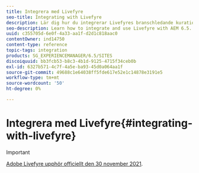 ```yaml
---
title: Integrera med Livefyre
seo-title: Integrating with Livefyre
description: Lär dig hur du integrerar Livefyres branschledande kurationsfunktioner med AEM 6.5-instansen så att du kan publicera användargenererat innehåll (UGC) från sociala nätverk till din webbplats på några minuter.
seo-description: Learn how to integrate and use Livefyre with AEM 6.5.
uuid: c355705d-6e0f-4a33-aa1f-d2d1c818aac0
contentOwner: ind14750
content-type: reference
topic-tags: integration
products: SG_EXPERIENCEMANAGER/6.5/SITES
discoiquuid: bb3fcb53-b8c3-4b1d-9125-4715f34ceb0b
exl-id: 6327b571-4c7f-4a5e-ba93-45d0a064aa1f
source-git-commit: 49688c1e64038ff5fde617e52e1c14878e3191e5
workflow-type: tm+mt
source-wordcount: '50'
ht-degree: 0%

---
```


# Integrera med Livefyre{#integrating-with-livefyre}

>[!IMPORTANT]
>
>[Adobe Livefyre upphör officiellt den 30 november 2021](https://experienceleague.adobe.com/docs/discontinued/using/livefyre.html?lang=en).

<!-- Learn how to integrate Livefyre's industry-leading curation capabilities with your AEM 6.5 instance, allowing you to publish valuable user-generated content (UGC) from social networks to your site in minutes.

## Getting Started {#getting-started}

### Install Livefyre Package for AEM {#install-livefyre-package-for-aem}

AEM 6.5 comes with Livefyre feature package 1.2.6 pre-installed. This package only includes limited Livefyre integration with AEM Sites and must be uninstalled before installing an updated package. With the latest package, you can experience the full integration of Livefyre with AEM, including Sites, Assets, and Commerce.

>[!NOTE]
>
>Some features of the AEM-LF package depend on Social Component Framework (SCF). If you are using the Livefyre feature pack as part of a non-communities site, you must declare *cq.social.scf* as a dependency in the author clientlibs of the website. If you are using the LF feature pack as part of a communities website, this dependency should already be declared.

1. From the AEM homepage, click the **Tools** icon on the left rail.
1. Navigate to **Deployment &gt; Packages**.
1. In the Package Manager, scroll until you see the pre-installed Livefyre feature package, then click the package title **cq-social-livefyre-pkg-1.2.6.zip** to expand the options.
1. Click **More &gt; Uninstall**.

   ![livefyre-aem-uninstall-64](assets/livefyre-aem-uninstall-64.png)

1. Download Livefyre package from [Software Distribution](https://experience.adobe.com/#/downloads/content/software-distribution/en/aem.html).

1. From the Package Manager, install the downloaded package. See [How to Work with Packages](/help/sites-administering/package-manager.md) for more information on using Software Distribution and packages in AEM

   ![livefyre-aem4-6-4](assets/livefyre-aem4-6-4.png)

   Your Livefyre-AEM package is now installed. Before you can begin using the integration features, you must Configure AEM to use Livefyre.

   For more information and release notes on feature packs, see [Feature Packs](https://experienceleague.adobe.com/docs/experience-manager-65/release-notes/home.html).

### Configure AEM to use Livefyre: Create a Configuration Folder {#configure-aem-to-use-livefyre-create-a-configuration-folder}

1. From the AEM homepage, click the **Tools** icon in the left rail, then navigate to **General &gt; Configuration Browser**.
   * See the [Configuration Browser](/help/sites-administering/configurations.md) documentation for more information.
1. Click **Create** to open the Create Configuration dialog.
1. Name your configuration and check the **Cloud Configurations** checkbox.

   This will create a folder under **Tools &gt; Deployment &gt; Livefyre Configuration** with the name provided.

   ![livefyre-aem-create-config-folder](assets/livefyre-aem-create-config-folder.png)

### Configure AEM to use Livefyre: Create a Livefyre Configuration {#configure-aem-to-use-livefyre-create-a-livefyre-configuration}

Configure AEM to use your organization's Livefyre license credentials, allowing communication between Livefyre and AEM.

1. From the AEM homepage, click the **Tools** icon in the left rail, then navigate to **Deployment &gt; Livefyre Configuration**.
1. Select the configuration folder in which you want to create a Livefyre configuration, then click **Create**.

   ![create-livefyre-configuration1](assets/create-livefyre-configuration1.png)

   >[!NOTE]
   >
   >Folders must have Cloud Configurations enabled in their properties before Livefyre configurations can be added to them. Configuration folders are created and managed in the [Configuration Browser.](/help/sites-administering/configurations.md)
   >
   >You cannot create a name for a configuration—it is referenced by the path of the folder it is in. You can only have one configuration per folder.

1. Select the newly created Livefyre configuration card, then click **Properties**.

   ![create-livefyre-configuration2](assets/create-livefyre-configuration2.png)

1. Enter your organization's Livefyre credentials, then click **OK**.

   ![configure-aem2](assets/configure-aem2.png)

   To access this information, open Livefyre studio and navigate to **Settings &gt; Integration Settings &gt; Credentials**.

   Your AEM instance is now configured to use Livefyre and you can use the integration features.

### Customize Single Sign-on Integration {#customize-single-sign-on-integration}

The Livefyre for AEM package includes an out-of-the-box integration between AEM Communities profiles and Livefyre's SSO service.

When users log into your AEM site, they are also logged into Livefyre social components. When a logged-out user attempts to use a Livefyre component feature that requires authentication (like uploading a photo), the Livefyre component initiates user authentication.

The default authentication integration may not be perfect for every site. To best match the authentication flow in your site templates, you can override the default Livefyre Authentication Delegate to meet your needs. Use these steps:

1. Using CRXDE Lite, copy */libs/social/integrations/livefyre/components/authorizablecomponent/authclientlib* to */apps/social/integrations/livefyre/components/authorizablecomponent/authclientlib*.
1. Edit and save */apps/social/integrations/livefyre/components/authorizablecomponent/authclientlib/auth.js* to implement a Livefyre Auth Delegate that meets your needs.

   For more information on AEM Clientlibs, see [Using Client-Side Libraries](https://experienceleague.adobe.com/docs/experience-manager-65/developing/introduction/clientlibs.html).

## Use Livefyre with AEM Sites {#use-livefyre-with-aem-sites}

### Add Livefyre Components to a Page {#add-livefyre-components-to-a-page}

Before adding Livefyre components to a page within Sites, you must enable Livefyre for the page by either inheriting a Livefyre cloud configuration from a parent page or by adding the configuration directly to the page. Refer to your implementation for how to include cloud services on your site.

Once Livefyre is enabled for the page, containers must be configured to allow Livefyre components. See [Configuring Components in Design Mode](https://experienceleague.adobe.com/docs/experience-manager-65/authoring/siteandpage/default-components-designmode.html) for instructions on how to enable different components.

>[!NOTE]
>
>Apps requiring authentication to post do not function until authentication is configured in Customize Single Sign-on Integration.

1. From the **Components** side panel in design mode, select **Livefyre** from the menu to limit the list to available Livefyre components.

   ![livefyre-add](assets/livefyre-add.png)

1. Select a Livefyre component, and drag it into position on your page.
1. Select whether to create a Livefyre app or to embed an existing one.

   If embedding an existing app, AEM asks you to select the App. If creating an App, the App must be populated before any content appears. The App will be created in the Livefyre site and network selected when Livefyre cloud configuration was enabled for the page.

   For more information on inserting components, see [Editing Page Content](https://experienceleague.adobe.com/docs/experience-manager-65/authoring/authoring/editing-content.html).

### Edit a Livefyre Component for an AEM Page. {#edit-a-livefyre-component-for-an-aem-page}

You can only configure and edit a Livefyre component in Livefyre Studio. From AEM:

1. Click the Livefyre component to configure.
1. Click the **Configure** icon (wrench) to open the configuration dialog.
1. Click **To edit this component, go to Livefyre Studio**.
1. Edit the App in Livefyre Studio.

## Use Livefyre with AEM Assets {#use-livefyre-with-aem-assets}

### Request Rights and Import UGC into AEM Assets {#request-rights-and-import-ugc-into-aem-assets}

You can import Twitter and Instagram user-generated content (UGC) from Livefyre Studio to AEM Assets using the UGC Importer. After selecting the content to import, you must then request rights to the content before the import can be completed.

>[!NOTE]
>
>Before using Assets to import UGC, you must set up Social Accounts and Rights Requests accounts in Livefyre Studio. See [Setting: Rights Requests](https://experienceleague.adobe.com/docs/livefyre/using/rights-requests/c-how-requesting-rights-works.html) for more information.

To import UGC into AEM Assets:

1. From the AEM homepage, navigate to **Assets &gt; Files**.
1. Click **Create**, then click **Import UGC.**

   ![livefyre-aem-import-ugc](assets/livefyre-aem-import-ugc.png)

1. Find content:

    * From Livefyre by clicking the UGC Library tab. Use the filters and search to find content from the UGC Library.
    * From Twitter and Instagram by clicking the Twitter or Instagram tab. Use the search or filters to find content.

1. Select the assets you want to import. The assets you select are automatically counted and saved under the **Selected** tab.
1. **Optional**: Click the **Selected** tab and review your selected UGC content to import.
1. Click **Next**.

   ![livefyre-aem-import-ugc2](assets/livefyre-aem-import-ugc2.png)

1. For rights requests, choose one of the following options for each asset:

   For Instagram:

    * **Manually Request Rights** to get a message that can be copied and pasted and manually sent to the content owners via Instagram.
    * **Manually Attribute Content Rights** to override the rights for individual assets.

   >[!NOTE]
   >
   >Due to updates affecting the aggregation of content from non-business user accounts, we can no longer post comments on your behalf or automatically check for replies from the author. [Click here to find out more](https://developers.facebook.com/blog/post/2018/04/04/facebook-api-platform-product-changes/).

   ![livefyre-aem-import-ugc3-6-4](assets/livefyre-aem-import-ugc3-6-4.png)

   For Twitter:

    * **Message Author** to send a message to the content owner requesting rights to the asset.
    * **Manually Attribute Content Rights** to override the rights for individual assets.

1. Click **Import**.

   If you sent a Twitter rights request, the content owner will see the rights request message on their account:

   ![livefyre-aem-rights-request-twitter](assets/livefyre-aem-rights-request-twitter.png)

   >[!NOTE]
   >
   >Twitter has limits on identical requests coming from the same account. When importing more than a couple assets, modify the messages individually to avoid being flagged.

1. Click **Done** in the top-right corner to finish the Rights Request workflow.

   You can see the status of a pending Rights Request for an asset in Livefyre Studio. If content is pending a rights request, the asset will not display in AEM Assets until rights are granted. The asset automatically appears in AEM Assets when a Rights Request is granted.

   For Instagram, you must track the content owner's response and manually grant rights if given rights to the content.

## Use Livefyre with AEM Commerce {#use-livefyre-with-aem-commerce}

### Import Product Catalogs into Livefyre with AEM Commerce {#import-product-catalogs-into-livefyre-with-aem-commerce}

AEM Commerce users can seamlessly integrate their existing product catalog into Livefyre to drive user engagement in Livefyre's visualization Apps.

After you import the product catalog, the products show up in real time in your Livefyre instance. If you edit or delete items in your AEM Commerce Product Catalog, the changes automatically update in Livefrye.

1. Ensure you have the latest Livefyre for AEM package installed on your AEM instance.
1. From the AEM homepage, navigate to **AEM Commerce**.
1. Create a collection or use an existing collection.
1. Hover over the collection and click **Collection Properties** (pencil icon).
1. Check **Sync to Livefyre**.
1. Fill in **Livefyre Page Prefix** to link this collection to a specific page in AEM.

   The page prefix defines the root path in your environment where searching for product pages begins. Livefyre chooses the first page that has a corresponding product associated to it. To get different pages for different products, multiple collections are needed.

## AEM Support Matrix for Livefyre Apps {#aem-support-matrix-for-livefyre-apps}

| Livefyre Apps |AEM 6.1 |AEM 6.2 |AEM 6.3 |AEM 6.4 |
|---|---|---|---|---|
| Carousel |X |X |X |X |
| Chat |X |X |X |X |
| Comments |X |X |X |X |
| Filmstrip |  |X |X |X |
| LiveBlog |X |X |X |X |
| Map |X |X |X |X |
| Media Wall |X |X |X |X |
| Mosaic |X |X |X |X |
| Poll |  |X |X |X |
| Reviews |  |X |X |X |
| Single Card |X |X |X |X |
| Storify 2 |  |X |X |X |
| Trending |  |X |X |X |
| Upload Button |  |X |X |X | -->
